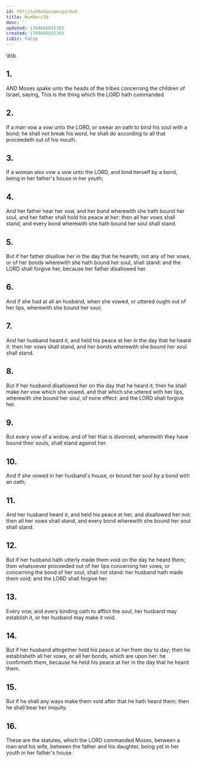 ```yaml
---
id: h9fcjtu56w5pnzpmigqr0x8
title: Numbers30
desc: ''
updated: 1704668915303
created: 1704668915303
isDir: false
---
```

\b\b
## 1.
AND Moses spake unto the heads of the tribes concerning the children of Israel, saying, This is the thing which the LORD hath commanded.
## 2.
If a man vow a vow unto the LORD, or swear an oath to bind his soul with a bond; he shall not break his word, he shall do according to all that proceedeth out of his mouth.
## 3.
If a woman also vow a vow unto the LORD, and bind herself by a bond, being in her father's house in her youth;
## 4.
And her father hear her vow, and her bond wherewith she hath bound her soul, and her father shall hold his peace at her: then all her vows shall stand, and every bond wherewith she hath bound her soul shall stand.
## 5.
But if her father disallow her in the day that he heareth; not any of her vows, or of her bonds wherewith she hath bound her soul, shall stand: and the LORD shall forgive her, because her father disallowed her.
## 6.
And if she had at all an husband, when she vowed, or uttered ought out of her lips, wherewith she bound her soul;
## 7.
And her husband heard it, and held his peace at her in the day that he heard it: then her vows shall stand, and her bonds wherewith she bound her soul shall stand.
## 8.
But if her husband disallowed her on the day that he heard it; then he shall make her vow which she vowed, and that which she uttered with her lips, wherewith she bound her soul, of none effect: and the LORD shall forgive her.
## 9.
But every vow of a widow, and of her that is divorced, wherewith they have bound their souls, shall stand against her.
## 10.
And if she vowed in her husband's house, or bound her soul by a bond with an oath;
## 11.
And her husband heard it, and held his peace at her, and disallowed her not: then all her vows shall stand, and every bond wherewith she bound her soul shall stand.
## 12.
But if her husband hath utterly made them void on the day he heard them; then whatsoever proceeded out of her lips concerning her vows, or concerning the bond of her soul, shall not stand: her husband hath made them void; and the LORD shall forgive her.
## 13.
Every vow, and every binding oath to afflict the soul, her husband may establish it, or her husband may make it void.
## 14.
But if her husband altogether hold his peace at her from day to day; then he establisheth all her vows, or all her bonds, which are upon her: he confirmeth them, because he held his peace at her in the day that he heard them.
## 15.
But if he shall any ways make them void after that he hath heard them; then he shall bear her iniquity.
## 16.
These are the statutes, which the LORD commanded Moses, between a man and his wife, between the father and his daughter, being yet in her youth in her father's house.
